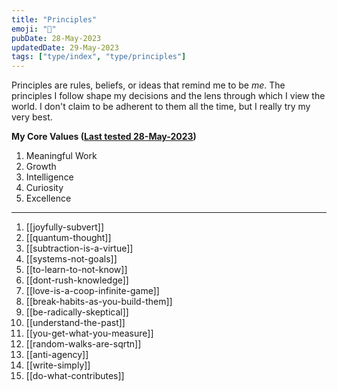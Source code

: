 ```yaml
---
title: "Principles"
emoji: "📐"
pubDate: 28-May-2023
updatedDate: 29-May-2023
tags: ["type/index", "type/principles"]
---
```


Principles are rules, beliefs, or ideas that remind me to be _me_. The principles I follow shape my decisions and the lens through which I view the world. I don't claim to be adherent to them all the time, but I really try my very best.

**My Core Values ([Last tested 28-May-2023](https://personalvalu.es/personal-values-test))**
1. Meaningful Work
2. Growth
3. Intelligence
4. Curiosity
5. Excellence

---

1. [[joyfully-subvert]]
2. [[quantum-thought]]
3. [[subtraction-is-a-virtue]]
4. [[systems-not-goals]]
5. [[to-learn-to-not-know]]
6. [[dont-rush-knowledge]]
7. [[love-is-a-coop-infinite-game]]
8. [[break-habits-as-you-build-them]]
9. [[be-radically-skeptical]]
12. [[understand-the-past]]
13. [[you-get-what-you-measure]]
14. [[random-walks-are-sqrtn]]
15. [[anti-agency]]
16. [[write-simply]]
17. [[do-what-contributes]]